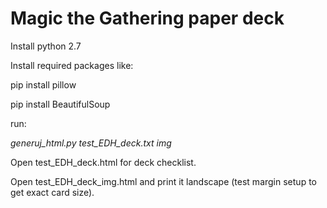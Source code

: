 # Magic the Gathering paper deck

Install python 2.7

Install required packages like:

pip install pillow

pip install BeautifulSoup



run:

*generuj_html.py test_EDH_deck.txt img*

Open test_EDH_deck.html for deck checklist.

Open test_EDH_deck_img.html and print it landscape (test margin setup to get exact card size).

